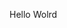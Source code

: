 Hello Wolrd














































































































































































































































































































































































































































































































































































































































































































































































































































































































































































































































































































































































































































































































































































































































































































































































































































































































































































































































































































































































































































































































































